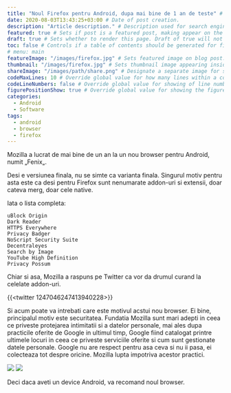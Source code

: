 ```yaml
---
title: "Noul Firefox pentru Android, dupa mai bine de 1 an de teste" # Title of the blog post.
date: 2020-08-03T13:43:25+03:00 # Date of post creation.
description: "Article description." # Description used for search engine.
featured: true # Sets if post is a featured post, making appear on the home page side bar.
draft: true # Sets whether to render this page. Draft of true will not be rendered.
toc: false # Controls if a table of contents should be generated for first-level links automatically.
# menu: main
featureImage: "/images/firefox.jpg" # Sets featured image on blog post.
thumbnail: "/images/firefox.jpg" # Sets thumbnail image appearing inside card on homepage.
shareImage: "/images/path/share.png" # Designate a separate image for social media sharing.
codeMaxLines: 10 # Override global value for how many lines within a code block before auto-collapsing.
codeLineNumbers: false # Override global value for showing of line numbers within code block.
figurePositionShow: true # Override global value for showing the figure label.
categories:
  - Android
  - Software
tags:
  - android
  - browser
  - firefox
---
```


Mozilla a lucrat de mai bine de un an la un nou browser pentru Android, numit „Fenix„.

Desi e versiunea finala, nu se simte ca varianta finala. Singurul motiv pentru asta este ca desi pentru Firefox sunt nenumarate addon-uri si extensii, doar cateva merg, doar cele native.

Iata o lista completa:

    uBlock Origin
    Dark Reader
    HTTPS Everywhere
    Privacy Badger
    NoScript Security Suite
    Decentraleyes
    Search by Image
    YouTube High Definition
    Privacy Possum

Chiar si asa, Mozilla a raspuns pe Twitter ca vor da drumul curand la celelate addon-uri.

{{<twitter 1247046247413940228>}}

Si acum poate va intrebati care este motivul acstui nou browser. Ei bine, principalul motiv este securitatea. Fundatia Mozilla sunt mari adepti in ceea ce priveste protejarea intimitatii si a datelor personale, mai ales dupa practicile oferite de Google in ultimul timp, Google fiind catalogat printre ultimele locuri in ceea ce priveste serviciile oferite si cum sunt gestionate datele personale. Google nu are respect pentru asa ceva si nu ii pasa, ei colecteaza tot despre oricine. Mozilla lupta impotriva acestor practici.

![](/images/firefox-screenshot1.jpg) ![](/images/firefox-screenshot2.jpg)

Deci daca aveti un device Android, va recomand noul browser.
